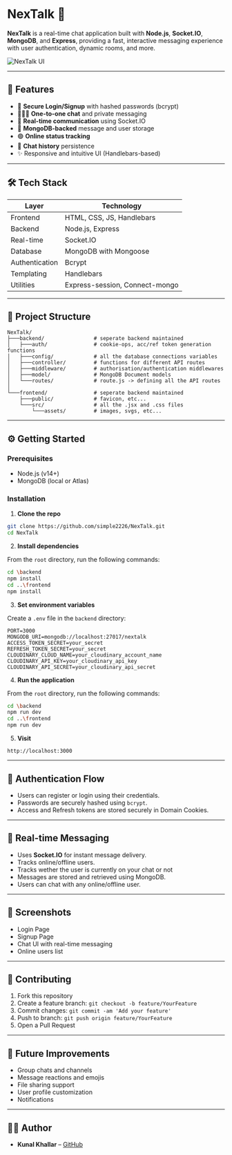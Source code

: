 # NexTalk 💬

**NexTalk** is a real-time chat application built with **Node.js**, **Socket.IO**, **MongoDB**, and **Express**, providing a fast, interactive messaging experience with user authentication, dynamic rooms, and more.

![NexTalk UI](https://github.com/simple2226/NexTalk/tree/main/assets/preview-image.png) <!-- Replace with a real screenshot if available -->

---

## 🚀 Features

- 🔐 **Secure Login/Signup** with hashed passwords (bcrypt)
- 🧑‍🤝‍🧑 **One-to-one chat** and private messaging
- 💬 **Real-time communication** using Socket.IO
- 📁 **MongoDB-backed** message and user storage
- 🟢 **Online status tracking**
- 📜 **Chat history** persistence
- ✨ Responsive and intuitive UI (Handlebars-based)

---

## 🛠️ Tech Stack

| Layer         | Technology            |
|---------------|------------------------|
| Frontend      | HTML, CSS, JS, Handlebars |
| Backend       | Node.js, Express       |
| Real-time     | Socket.IO              |
| Database      | MongoDB with Mongoose  |
| Authentication| Bcrypt                 |
| Templating    | Handlebars             |
| Utilities     | Express-session, Connect-mongo |

---

## 📁 Project Structure

```
NexTalk/
├───backend/                # seperate backend maintained
│   ├───auth/               # cookie-ops, acc/ref token generation functions
│   ├───config/             # all the database connections variables
│   ├───controller/         # functions for different API routes
│   ├───middleware/         # authorisation/authentication middlewares
│   ├───model/              # MongoDB Document models
│   └───routes/             # route.js -> defining all the API routes
│
└───frontend/               # seperate backend maintained
    ├───public/             # favicon, etc...
    └───src/                # all the .jsx and .css files
        └───assets/         # images, svgs, etc...
```

---

## ⚙️ Getting Started

### Prerequisites

- Node.js (v14+)
- MongoDB (local or Atlas)

### Installation

1. **Clone the repo**

```bash
git clone https://github.com/simple2226/NexTalk.git
cd NexTalk
```

2. **Install dependencies**

From the `root` directory, run the following commands:

```bash
cd \backend
npm install
cd ..\frontend
npm install
```

3. **Set environment variables**

Create a `.env` file in the `backend` directory:

```env
PORT=3000
MONGODB_URI=mongodb://localhost:27017/nextalk
ACCESS_TOKEN_SECRET=your_secret
REFRESH_TOKEN_SECRET=your_secret
CLOUDINARY_CLOUD_NAME=your_cloudinary_account_name
CLOUDINARY_API_KEY=your_cloudinary_api_key
CLOUDINARY_API_SECRET=your_cloudinary_api_secret
```

4. **Run the application**

From the `root` directory, run the following commands:

```bash
cd \backend
npm run dev
cd ..\frontend
npm run dev
```

5. **Visit**

```
http://localhost:3000
```

---

## 🔐 Authentication Flow

- Users can register or login using their credentials.
- Passwords are securely hashed using `bcrypt`.
- Access and Refresh tokens are stored securely in Domain Cookies.

---

## 💬 Real-time Messaging

- Uses **Socket.IO** for instant message delivery.
- Tracks online/offline users.
- Tracks wether the user is currently on your chat or not
- Messages are stored and retrieved using MongoDB.
- Users can chat with any online/offline user.

---

## 📸 Screenshots

<!-- Add actual screenshots if available -->
- Login Page
- Signup Page
- Chat UI with real-time messaging
- Online users list

---

## 🙌 Contributing

1. Fork this repository
2. Create a feature branch: `git checkout -b feature/YourFeature`
3. Commit changes: `git commit -am 'Add your feature'`
4. Push to branch: `git push origin feature/YourFeature`
5. Open a Pull Request

---

## 🧠 Future Improvements

- Group chats and channels
- Message reactions and emojis
- File sharing support
- User profile customization
- Notifications

---

## 🧑‍💻 Author

- **Kunal Khallar** – [GitHub](https://github.com/simple2226)
